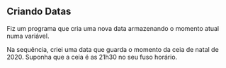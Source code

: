 
## Criando Datas

Fiz um programa que cria uma nova data armazenando o momento atual numa variável.

Na sequência, criei uma data que guarda o momento da ceia de natal de 2020. Suponha que a ceia é as 21h30 no seu fuso horário.
